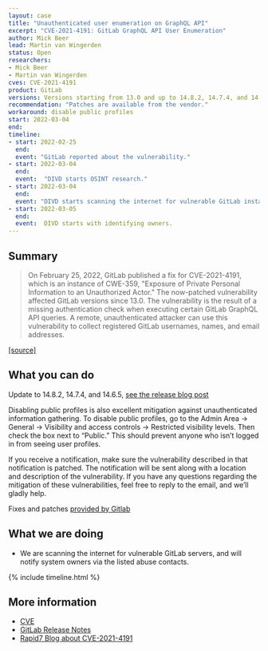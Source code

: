 ```yaml
---
layout: case
title: "Unauthenticated user enumeration on GraphQL API"
excerpt: "CVE-2021-4191: GitLab GraphQL API User Enumeration"
author: Mick Beer
lead: Martin van Wingerden
status: Open
researchers:
- Mick Beer
- Martin van Wingerden
cves: CVE-2021-4191
product: GitLab
versions: Versions starting from 13.0 and up to 14.8.2, 14.7.4, and 14.6.5
recommendation: "Patches are available from the vendor."
workaround: disable public profiles
start: 2022-03-04
end:
timeline:
- start: 2022-02-25
  end:
  event: "GitLab reported about the vulnerability."
- start: 2022-03-04
  end:
  event:  "DIVD starts OSINT research."
- start: 2022-03-04
  end:
  event: "DIVD starts scanning the internet for vulnerable GitLab instances."
- start: 2022-03-05
  end:
  event:  DIVD starts with identifying owners.
---
```

## Summary

> On February 25, 2022, GitLab published a fix for CVE-2021-4191, which is an instance of CWE-359, "Exposure of Private Personal Information to an Unauthorized Actor." The now-patched vulnerability affected GitLab versions since 13.0. The vulnerability is the result of a missing authentication check when executing certain GitLab GraphQL API queries. A remote, unauthenticated attacker can use this vulnerability to collect registered GitLab usernames, names, and email addresses.

[[source]](https://www.rapid7.com/blog/post/2022/03/03/cve-2021-4191-gitlab-graphql-api-user-enumeration-fixed/)

## What you can do

Update to 14.8.2, 14.7.4, and 14.6.5, [see the release blog post](https://about.gitlab.com/releases/2022/02/25/critical-security-release-gitlab-14-8-2-released/#unauthenticated-user-enumeration-on-graphql-api)

Disabling public profiles is also excellent mitigation against unauthenticated information gathering. To disable public profiles, go to the Admin Area -> General -> Visibility and access controls -> Restricted visibility levels. Then check the box next to “Public.” This should prevent anyone who isn’t logged in from seeing user profiles.

If you receive a notification, make sure the vulnerability described in that notification is patched. The notification will be sent along with a location and description of the vulnerability. If you have any questions regarding the mitigation of these vulnerabilities, feel free to reply to the email, and we’ll gladly help.

Fixes and patches [provided by Gitlab](https://about.gitlab.com/update/)

## What we are doing

* We are scanning the internet for vulnerable GitLab servers, and will notify system owners via the listed abuse contacts.

{% include timeline.html %}

## More information
* [CVE](https://cve.mitre.org/cgi-bin/cvename.cgi?name=CVE-2021-4191)
* [GitLab Release Notes](https://about.gitlab.com/releases/2022/02/25/critical-security-release-gitlab-14-8-2-released/#unauthenticated-user-enumeration-on-graphql-api)
* [Rapid7 Blog about CVE-2021-4191](https://www.rapid7.com/blog/post/2022/03/03/cve-2021-4191-gitlab-graphql-api-user-enumeration-fixed/)
